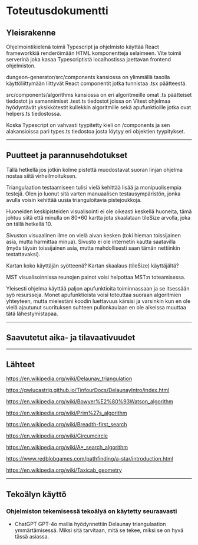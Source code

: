 # Toteutusdokumentti

## Yleisrakenne

Ohjelmointikielenä toimii Typescript ja ohjelmisto käyttää React frameworkkiä renderöimään HTML komponentteja selaimeen. Vite toimii serverinä joka kasaa Typescriptistä localhostissa jaettavan frontend ohjelmiston. 

dungeon-generator/src/components kansiossa on ylimmällä tasolla käyttöliittymään liittyvät React componentit jotka tunnistaa .tsx päätteestä.

src/components/algorithms kansiossa on eri algoritmeille omat .ts päätteiset tiedostot ja samannimiset .test.ts tiedostot joissa on Vitest ohjelmaa hyödyntävät yksikkötestit kullekkin algoritmille sekä apufunktioille jotka ovat helpers.ts tiedostossa.

Koska Typescript on vahvasti tyypitetty kieli on /components ja sen alakansioissa pari types.ts tiedostoa josta löytyy eri objektien tyypitykset. 

---

## Puutteet ja parannusehdotukset

Tällä hetkellä jos jotkin kolme pistettä muodostavat suoran linjan ohjelma nostaa siitä virheilmoituksen. 

Triangulaation testaamiseen tulisi vielä kehittää lisää ja monipuolisempia testejä. Olen jo luonut sitä varten manuaalisen testausympäristön, jonka avulla voisin kehittää uusia trianguloitavia pistejoukkoja.

Huoneiden keskipisteiden visualisointi ei ole oikeasti keskellä huoneita, tämä johtuu siitä että minulla on 80*60 kartta jota skaalataan tileSize arvolla, joka on tällä hetkellä 10. 

Sivuston visuaalinen ilme on vielä aivan kesken (toki hieman toissijainen asia, mutta harmittaa minua). Sivusto ei ole internetin kautta saatavilla (myös täysin toissijainen asia, mutta mahdollisesti saan tämän nettiinkin testattavaksi).

Kartan koko käyttäjän syötteenä? Kartan skaalaus (tileSize) käyttäjältä? 

MST visualisoinnissa reunojen painot voisi helpottaa MST:n toteamisessa.

Yleisesti ohjelma käyttää paljon apufunktioita toiminnassaan ja se itsessään syö resursseja. Monet apufunktioista voisi toteuttaa suoraan algoritmien yhteyteen, mutta mielestäni koodin luettavuus kärsisi ja varsinkin kun en ole vielä ajautunut suorituksen suhteen pullonkaulaan en ole aikeissa muuttaa tätä lähestymistapaa. 

---

## Saavutetut aika- ja tilavaativuudet



---

## Lähteet

https://en.wikipedia.org/wiki/Delaunay_triangulation

https://gwlucastrig.github.io/TinfourDocs/DelaunayIntro/index.html

https://en.wikipedia.org/wiki/Bowyer%E2%80%93Watson_algorithm

https://en.wikipedia.org/wiki/Prim%27s_algorithm

https://en.wikipedia.org/wiki/Breadth-first_search

https://en.wikipedia.org/wiki/Circumcircle

https://en.wikipedia.org/wiki/A*_search_algorithm

https://www.redblobgames.com/pathfinding/a-star/introduction.html

https://en.wikipedia.org/wiki/Taxicab_geometry

---

## Tekoälyn käyttö

### Ohjelmiston tekemisessä tekoälyä on käytetty seuraavasti

- ChatGPT GPT-4o mallia hyödynnettiin Delaunay triangulaation ymmärtämisessä. Miksi sitä tarvitaan, mitä se tekee, miksi se on hyvä tässä asiassa.


